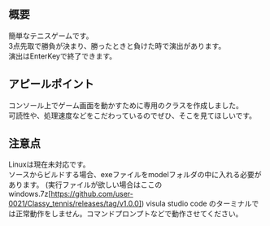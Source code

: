 ## 概要
簡単なテニスゲームです。  
3点先取で勝負が決まり、勝ったときと負けた時で演出があります。   
演出はEnterKeyで終了できます。  

## アピールポイント
コンソール上でゲーム画面を動かすために専用のクラスを作成しました。  
可読性や、処理速度などをこだわっているのでぜひ、そこを見てほしいです。  

## 注意点
Linuxは現在未対応です。  
ソースからビルドする場合、exeファイルをmodelフォルダの中に入れる必要があります。
(実行ファイルが欲しい場合はここのwindows.7z[https://github.com/user-0021/Classy_tennis/releases/tag/v1.0.0])
visula studio code のターミナルでは正常動作をしません。コマンドプロンプトなどで動作させてください。  

